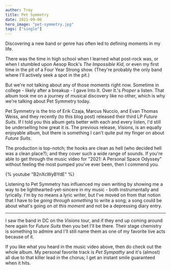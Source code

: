```yaml
---
author: Troy
title: Pet Symmetry
date: 2021-09-06
hero_image: "pet-symmetry.jpg"
tags: ["single"]
---
```


<!-- @format -->

Discovering a new band or genre has often led to defining moments in my life.

<!-- excerpt -->

There was the time in high school when I learned what post-rock was, or when I stumbled upon Aesop Rock's _The Impossible Kid_, or even my first time in the pit of a Four Year Strong show. (They're probably the only band where I'll actively seek a spot in the pit.)

But we're not talking about any of those moments right now. Sometime in college - likely after a breakup - I gave Into It. Over It.'s _Proper_ a listen. That album took me on a journey of musical discovery like no other, which is why we're talking about Pet Symmetry today.

Pet Symmetry is the trio of Erik Czaja, Marcus Nuccio, and Evan Thomas Weiss, and they recently (to this blog post) released their third LP _Future Suits_. If I told you this album gets better with each and every listen, I'd still be underselling how great it is. The previous release, _Visions_, is an equally enjoyable album, but there is something I can't quite put my finger on about _Future Suits_.

The production is top-notch; the hooks are clean as hell (who decided hell was a clean place?); and they cover such a wide range of sounds. If you're able to get through the music video for "2021: A Personal Space Odyssey" without feeling the most pumped you've ever been, then I commend you.

{% youtube "B2nXcWyBYdE" %}

Listening to Pet Symmetry has influenced my own writing by showing me a way to be lighthearted-yet-sincere in my music - both instrumentally and lyrically. I'm by no means a lyric writer, but I've moved on from that notion that I have to be _going through something_ to write a song; a song could be about what's going on _at this moment_ and not be a depressing diary entry.

---

I saw the band in DC on the _Visions_ tour, and if they end up coming around here again for _Future Suits_ then you bet I'll be there. Their stage chemistry is something to admire and I'll still name them as one of my favorite live acts because of it.

If you like what you heard in the music video above, then do check out the whole album. My personal favorite track is _Pet Sympathy_ and it's (almost) all due to that killer lead in the chorus; I get an instant smile guaranteed when it hits.
